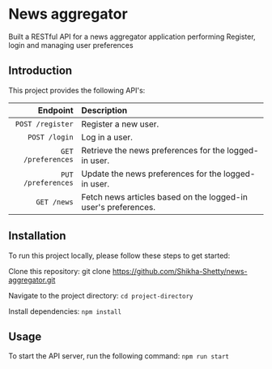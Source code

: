 # News aggregator
Built a RESTful API for a news aggregator application performing Register, login and managing user preferences

## Introduction

This project provides the following API's:

|           Endpoint | Description                                                    |
| -----------------: | :------------------------------------------------------------- |
|   `POST /register` | Register a new user.                                           |
|      `POST /login` | Log in a user.                                                 |
| `GET /preferences` | Retrieve the news preferences for the logged-in user.          |
| `PUT /preferences` | Update the news preferences for the logged-in user.            |
|        `GET /news` | Fetch news articles based on the logged-in user's preferences. |


## Installation

To run this project locally, please follow these steps to get started:

Clone this repository: git clone https://github.com/Shikha-Shetty/news-aggregator.git

Navigate to the project directory: `cd project-directory`

Install dependencies: `npm install`

## Usage
To start the API server, run the following command: `npm run start`

